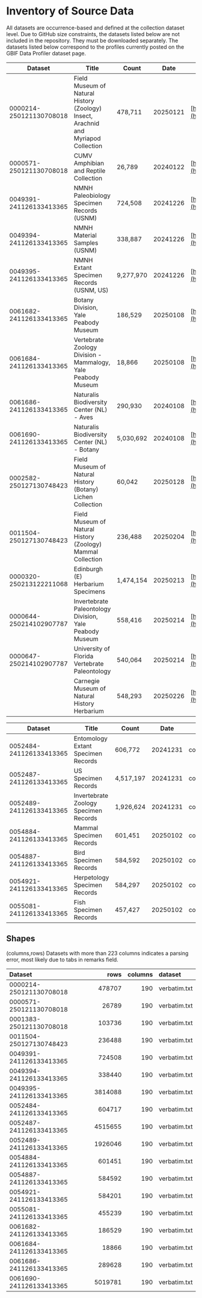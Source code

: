 # Inventory of Source Data
All datasets are occurrence-based and defined at the collection dataset level.
Due to GitHub size constraints, the datasets listed below are not included in the repository. They must be downloaded separately. The datasets listed below correspond to the profiles currently posted on the GBIF Data Profiler dataset page.

| Dataset                 | Title                                                                              | Count   | Date     | DOI                                                                      |
|-------------------------| ---------------------------------------------------------------------------------- |---------|----------|--------------------------------------------------------------------------|
| 0000214-250121130708018 | Field Museum of Natural History (Zoology) Insect, Arachnid and Myriapod Collection | 478,711 | 20250121 | [https://doi.org/10.15468/0ywfpc](https://doi.org/10.15468/0ywfpc)       |
| 0000571-250121130708018 | CUMV Amphibian and Reptile Collection                                              | 26,789  | 20240122 | [https://doi.org/10.15468/emivh3](https://doi.org/10.15468/emivh3)       |
| 0049391-241126133413365 | NMNH Paleobiology Specimen Records (USNM)                                          | 724,508 | 20241226 | [https://doi.org/10.15468/7m0fvd](https://doi.org/10.15468/7m0fvd)       |
| 0049394-241126133413365 | NMNH Material Samples (USNM)                                                       | 338,887 | 20241226 | [https://doi.org/10.15468/dl.ycwxgd](https://doi.org/10.15468/dl.ycwxgd) |
| 0049395-241126133413365 | NMNH Extant Specimen Records (USNM, US)                                            | 9,277,970 | 20241226 | [https://doi.org/10.15468/dl.42mnjx](https://doi.org/10.15468/dl.42mnjx) |
| 0061682-241126133413365 | Botany Division, Yale Peabody Museum                                               | 186,529 | 20250108 | [https://doi.org/10.15468/dl.twf535](https://doi.org/10.15468/dl.twf535) |
| 0061684-241126133413365 | Vertebrate Zoology Division - Mammalogy, Yale Peabody Museum                       | 18,866  | 20250108 | [https://doi.org/10.15468/dl.shrths](https://doi.org/10.15468/dl.shrths) |
| 0061686-241126133413365 | Naturalis Biodiversity Center (NL) - Aves                                          | 290,930 | 20240108 | [https://doi.org/10.15468/dl.u5tv27](https://doi.org/10.15468/dl.u5tv27) |
| 0061690-241126133413365 | Naturalis Biodiversity Center (NL) - Botany                                        | 5,030,692 | 20240108 | [https://doi.org/10.15468/dl.4ze7ns](https://doi.org/10.15468/dl.4ze7ns) |
| 0002582-250127130748423 | Field Museum of Natural History (Botany) Lichen Collection | 60,042  | 20250128 | [https://doi.org/10.15468/dl.mn87bp](https://doi.org/10.15468/dl.mn87bp) |
| 0011504-250127130748423 | Field Museum of Natural History (Zoology) Mammal Collection | 236,488 | 20250204 | [https://doi.org/10.15468/dl.8cjh4u](https://doi.org/10.15468/dl.8cjh4u) |
| 0000320-250213122211068 | Edinburgh (E) Herbarium Specimens | 1,474,154 | 20250213 | [https://doi.org/10.15468/dl.7zm5y7](https://doi.org/10.15468/dl.7zm5y7) |
| 0000644-250214102907787 | Invertebrate Paleontology Division, Yale Peabody Museum | 558,416 | 20250214 | [https://doi.org/10.15468/dl.6ea98x](https://doi.org/10.15468/dl.6ea98x) |
| 0000647-250214102907787 | University of Florida Vertebrate Paleontology | 540,064 | 20250214 | [https://doi.org/10.15468/dl.xj3kbv](https://doi.org/10.15468/dl.xj3kbv) |
| | Carnegie Museum of Natural History Herbarium | 548,293 | 20250226 | [https://doi.org/10.15468/dl.pk7er3](https://doi.org/10.15468/dl.pk7er3) |

| Dataset                 | Title                                 | Count     | Date     | Filter         | Value | DOI                                |
| ----------------------- | ------------------------------------- |-----------| -------- | -------------- | ----- | ---------------------------------- |
| 0052484-241126133413365 | Entomology Extant Specimen Records    | 606,772   | 20241231 | collectionCode | ent   | https://doi.org/10.15468/dl.ptewed |
| 0052487-241126133413365 | US Specimen Records                   | 4,517,197 | 20241231 | collectionCode | us    | https://doi.org/10.15468/dl.wttrju |
| 0052489-241126133413365 | Invertebrate Zoology Specimen Records | 1,926,624 | 20241231 | collectionCode | iz    | https://doi.org/10.15468/dl.fya67r |
| 0054884-241126133413365 | Mammal Specimen Records               | 601,451   | 20250102 | collectionCode | mamm  | https://doi.org/10.15468/dl.dys66y |
| 0054887-241126133413365 | Bird Specimen Records                 | 584,592   | 20250102 | collectionCode | birds | https://doi.org/10.15468/dl.2en7ue |
| 0054921-241126133413365 | Herpetology Specimen Records          | 584,297   | 20250102 | collectionCode | herp  | https://doi.org/10.15468/dl.rf2che |
| 0055081-241126133413365 | Fish Specimen Records                 | 457,427   | 20250102 | collectionCode | fish  | https://doi.org/10.15468/dl.34mb2x |

## Shapes
(columns,rows)
Datasets with more than 223 columns indicates a parsing error, most likely due to tabs in remarks field.

| Dataset                 |    rows |   columns | dataset      |
|:------------------------|--------:|----------:|:-------------|
| 0000214-250121130708018 |  478707 |       190 | verbatim.txt |
| 0000571-250121130708018 |   26789 |       190 | verbatim.txt |
| 0001383-250121130708018 |  103736 |       190 | verbatim.txt |
| 0011504-250127130748423 | 236488 | 190 | verbatim.txt |
| 0049391-241126133413365 |  724508 |       190 | verbatim.txt |
| 0049394-241126133413365 |  338440 |       190 | verbatim.txt |
| 0049395-241126133413365 | 3814088 |       190 | verbatim.txt |
| 0052484-241126133413365 |  604717 |       190 | verbatim.txt |
| 0052487-241126133413365 | 4515655 |       190 | verbatim.txt |
| 0052489-241126133413365 | 1926046 |       190 | verbatim.txt |
| 0054884-241126133413365 |  601451 |       190 | verbatim.txt |
| 0054887-241126133413365 |  584592 |       190 | verbatim.txt |
| 0054921-241126133413365 |  584201 |       190 | verbatim.txt |
| 0055081-241126133413365 |  455239 |       190 | verbatim.txt |
| 0061682-241126133413365 |  186529 |       190 | verbatim.txt |
| 0061684-241126133413365 |   18866 |       190 | verbatim.txt |
| 0061686-241126133413365 |  289628 |       190 | verbatim.txt |
| 0061690-241126133413365 | 5019781 |       190 | verbatim.txt |

